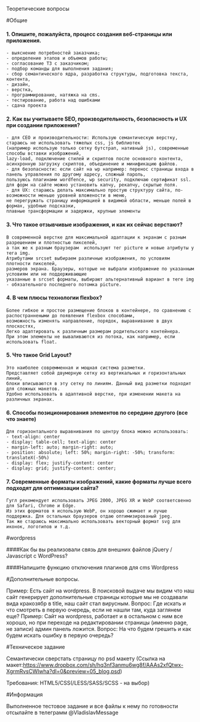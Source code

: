 Теоретические вопросы

#Общие

#### 1. Опишите, пожалуйста, процесс создания веб-страницы или приложения.
    - выяснение потребностей заказчика;
    - определение этапов и объемов работы;
    - согласование ТЗ с заказчиком;
    - подбор команды для выполнения задания;
    - сбор семантического ядра, разработка структуры, подготовка текста, контента,
    - дизайн,
    - верстка,
    - программирование, натяжка на cms.
    - тестирование, работа над ошибками
    - сдача проекта

#### 2. Как вы учитываете SEO, производительность, безопасность и UX при создании приложения?
    - для СЕО и производительности: Использую семантическую верстку, стараюсь не использовать тяжелых css, js библиотек 
    (например использую только сетку бутстрап, нативный js), современные способы вставки изображений, 
    lazy-load, подключение стилей и скриптов после основного контента, асинхронную загрузку скриптов, объединение и минификацию файлов.
    - для безопасности: если сайт на wp например: перенос страницы входа в панель управления по другому адресу, сложный пароль,
    пользуюсь плагинами wordfence, wp security, подключаю сертификат ssl. для форм на сайте можно установить капчу, рекапчу, скрытые поля.
    - для UX: стараюсь делать максимально простую структуру сайта, по-возможности меньше уровней вложености в меню, 
    не перегружать страницу информацией в видимой области, меньше полей в формах, удобные подсказки, 
    плавные трансформации и задержки, крупные элементы
     

#### 3. Что такое отзывчивые изображения, и как их сейчас верстают?

    В современной верстке для максимальной адаптации к экранам с разным разрешением и плотностью пикселей,
    а так же к разным браузерам  используют тег picture и новые атрибуты у тега img. 
    Атрибутами srcset выбираем различные изображения, по условиям плотности пикселей,
    размеров экрана. Браузеры, которые не выбрали изображение по указанным условиям или не поддерживающие
    указанные в srcset форматы, выбирают альтернативный вариант в теге img - обязательного последнего потомка picture.  
    
#### 4. В чем плюсы технологии flexbox?
    Более гибкое и простое размещение блоков в контейнере, по сравнению с распостраннеными до появления flexbox способами,
    возможность изменять направление, порядок, выравнивание в двух плоскостях, 
    Легко адаптировать к различным размерам родительского контейнера.
    При этом элементы не вываливаются из потока, как например, если использовать float. 

#### 5. Что такое Grid Layout?

    Это наиболее совремменная и мощная система разметки. 
    Представляет собой двумерную сетку из вертикальных и горизонтальных линий, 
    блоки вписываются в эту сетку по линиям. Данный вид разметки подходит для сложных макетов.
    Удобно использовать в адаптивной верстке, при изменении макета на различных экранах.
    

#### 6. Способы позиционирования элементов по середине другого (все что знаете)
    Для горизонтального выравнивания по центру блока можно использовать:
    - text-align: center 
    - display: table-cell; text-align: center
    - margin-left: auto; margin-right: auto;
    - position: absolute; left: 50%; margin-right: -50%; transform: translateX(-50%)
    - display: flex; justify-content: center
    - display: grid; justify-content: center;

#### 7. Современные форматы изображений, какие форматы лучше всего подходят для оптимизации сайта?
    Гугл рекомендует использовать JPEG 2000, JPEG XR и WebP соответсвенно для Safari, Chrome и Edge. 
    Из этих форматов я использую WebP, он хорошо сжимает и лучше поддержка. Для остальных браузеров отдаю оптимизированый jpeg.
    Так же стараюсь максимально использовать векторный формат svg для иконок, логотипов и т.д. 
	


#wordpress

####Как бы вы реализовали связь для внешних файлов jQuery / Javascript с WordPress?
    
####Напишите функцию отключения плагинов для cms Wordpress

#Дополнительные вопросы.

Пример: Есть сайт на wordpress. В поисковой выдаче мы видим что наш сайт генерирует дополнительные страницы которые мы не создавали вида кракозябр в title, наш сайт стал вирусным. 
Вопрос: Где искать и что смотреть в первую очередь, если не нашли там, куда заглянем еще? 
Пример: Сайт на wordpress, работает и в остальном с ним все хорошо, но при переходе на редактировании страницы (именно page, не записи) админ панель ложится. 
Вопрос: На что будем грешить и как будем искать ошибку в первую очередь?



#Техническое задание 

Семантически сверстать страницу по psd макету 
(Ссылка на макет:https://www.dropbox.com/sh/hq3nf3anmu6wg8f/AAAs2xfQtwx-XgrmRvsCWIwha?dl=0&preview=05_blog.psd)

Требования: HTML5/CSS(/LESS/SASS/SCSS - на выбор)

#Информация

Выполненное тестовое задание и все файлы к нему по готовности отсылайте в телеграмм @VladislavMessage 

